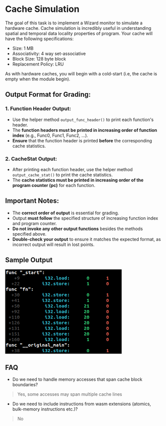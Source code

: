 # Cache Simulation

The goal of this task is to implement a Wizard monitor to simulate a hardware cache. Cache simulation is incredibly useful in
understanding spatial and temporal data locality properties of program. Your cache will have the following specifications:
* Size: 1 MB
* Associativity: 4 way set-associative
* Block Size: 128 byte block
* Replacement Policy: LRU

As with hardware caches, you will begin with a cold-start (i.e, the cache is empty when the module begin).

## Output Format for Grading:

### 1. Function Header Output:
- Use the helper method `output_func_header()` to print each function's header.
- The **function headers must be printed in increasing order of function index** (e.g., Func0, Func1, Func2, ...).
- **Ensure** that the function header is printed **before** the corresponding cache statistics.

### 2. CacheStat Output:
- After printing each function header, use the helper method `output_cache_stat()` to print the cache statistics.
- The **cache statistics must be printed in increasing order of the program counter (pc)** for each function.

## Important Notes:
- The **correct order of output** is essential for grading.
- Output **must follow** the specified structure of increasing function index and program counter.
- **Do not invoke any other output functions** besides the methods specified above.
- **Double-check your output** to ensure it matches the expected format, as incorrect output will result in lost points.

## Sample Output

![sample](./output_cache.png)


## FAQ

* Do we need to handle memory accesses that span cache block boundaries?
> Yes, some accesses may span multiple cache lines
* Do we need to include instructions from wasm extensions (atomics, bulk-memory instructions etc.)?
> No
